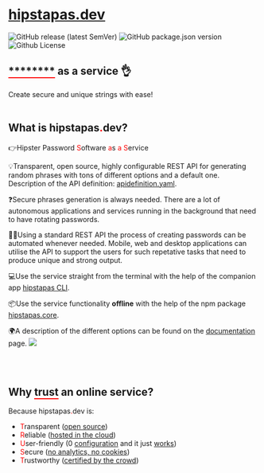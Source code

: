 <h1><a href="https://hipstapas.dev">hipstapas.dev</a></h1>

![GitHub release (latest SemVer)](https://img.shields.io/github/v/release/keenthinker/hipstapas?sort=semver)
![GitHub package.json version](https://img.shields.io/github/package-json/v/keenthinker/hipstapas)
![Github License](https://img.shields.io/badge/license-MIT-blue)

<h2><span style="border-bottom: 0.1em solid #ff0000;">********</span> as a service 👌</h2>

Create secure and unique strings with ease!
<br/><br/>

<h2>What is <span class="redunderline">hipstapas<span style="color: #ff0000;">.</span>dev</span>?</h2>
<p>👉Hipster Password <span style="color: #ff0000;">S</span>oftware <span style="color: #ff0000;">a</span>s <span style="color: #ff0000;">a</span> <span style="color: #ff0000;">S</span>ervice</p>
<p>💡Transparent, open source, highly configurable REST API for generating random phrases with tons of different options and a default one. Description of the API definition: <a href="https://hipstapas.dev/apidefinition.yaml">apidefinition.yaml</a>.</p>
<p>❓Secure phrases generation is always needed. There are a lot of autonomous applications and services running in the background that need to have rotating passwords.</p>
<p>👩‍💻Using a standard REST API the process of creating passwords can be automated whenever needed. Mobile, web and desktop applications can utilise the API to support the users for such repetative tasks that need to produce unique and strong output.</p>
<p>💻Use the service straight from the terminal with the help of the companion app <a href="https://github.com/keenthinker/hipstapas.cli" target="_blank" rel="noopener">hipstapas CLI</a>.</p>
<p>📦Use the service functionality <b>offline</b> with the help of the npm package <a href="https://www.npmjs.com/package/hipstapas.core" target="_blank" rel="noopener">hipstapas.core</a>.</p>
<p>🌍A description of the different options can be found  on the <a href="https://hipstapas.dev/docs">documentation</a> page.
<img class="img-fluid" src="https://hipstapas.dev/images/PasswordAsAService_MindMap_Features.png" />
</p>
<br/><br/>
<h2>Why <span style="border-bottom: 0.1em solid #ff0000;">trust</span> an online service?</h2>
<p>Because hipstapas<span style="color: #ff0000;">.</span>dev is:</p>
<p>
<ul>
<li><span style="color: #ff0000;">T</span>ransparent <span class="d-none d-xs-none d-md-inline d-lg-inline d-xl-inline">(<a href="https://github.com/keenthinker/hipstapas" target="_blank" rel="noopener">open source</a>)</span></li>
<li><span style="color: #ff0000;">R</span>eliable <span class="d-none d-xs-none d-md-inline d-lg-inline d-xl-inline">(<a href="https://vercel.com" target="_blank" rel="noopener">hosted in the cloud</a>)</span></li>
<li><span style="color: #ff0000;">U</span>ser-friendly <span class="d-none d-xs-none d-md-inline d-lg-inline d-xl-inline">(0 <a href="https://hipstapas.dev/docs" target="_blank" rel="noopener">configuration</a> and it just <a href="https://hipstapas.dev/api" target="_blank" rel="noopener">works</a>)</span></li>
<li><span style="color: #ff0000;">S</span>ecure <span class="d-none d-xs-none d-md-inline d-lg-inline d-xl-inline">(<a href="https://github.com/keenthinker/hipstapas" target="_blank" rel="noopener">no analytics, no cookies</a>)</span></li>
<li><span style="color: #ff0000;">T</span>rustworthy <span class="d-none d-xs-none d-md-inline d-lg-inline d-xl-inline">(<a href="https://github.com/keenthinker/hipstapas" target="_blank" rel="noopener">certified by the crowd</a>)</span></li>
</ul>
</p>
